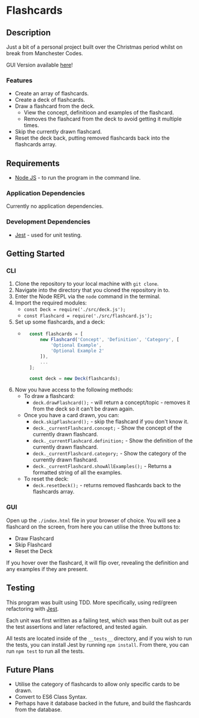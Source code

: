# Flashcards

## Description
Just a bit of a personal project built over the Christmas period whilst on break from Manchester Codes.

GUI Version available [here](https://invertostew.github.io/flashcards/)!

### Features
* Create an array of flashcards.
* Create a deck of flashcards.
* Draw a flashcard from the deck.
    * View the concept, definitioon and examples of the flashcard.
    * Removes the flashcard from the deck to avoid getting it multiple times.
* Skip the currently drawn flashcard.
* Reset the deck back, putting removed flashcards back into the flashcards array.

## Requirements
* [Node JS](https://nodejs.org/en/) - to run the program in the command line.

### Application Dependencies
Currently no application dependencies.

### Development Dependencies
* [Jest](https://jestjs.io/) - used for unit testing.

## Getting Started
### CLI
1. Clone the repository to your local machine with `git clone`.
2. Navigate into the directory that you cloned the repository in to.
3. Enter the Node REPL via the `node` command in the terminal.
4. Import the required modules:
    * `const Deck = require('./src/deck.js');`
    * `const Flashcard = require('./src/flashcard.js');`
5. Set up some flashcards, and a deck:
    * ```javascript
        const flashcards = [
            new Flashcard('Concept', 'Definition', 'Category', [
                'Optional Example',
                'Optional Example 2'
            ]),
            ...
        ];

        const deck = new Deck(flashcards);
      ```
6. Now you have access to the following methods:
    * To draw a flashcard:
        * `deck.drawFlashcard();` - will return a concept/topic - removes it from the deck so it can't be drawn again.
    * Once you have a card drawn, you can:
        * `deck.skipFlashcard();` - skip the flashcard if you don't know it.
        * `deck._currentFlashcard.concept;` - Show the concept of the currently drawn flashcard.
        * `deck._currentFlashcard.definition;` - Show the definition of the currently drawn flashcard.
        * `deck._currentFlashcard.category;` - Show the category of the currently drawn flashcard.
        * `deck._currentFlashcard.showAllExamples();` - Returns a formatted string of all the examples.
    * To reset the deck:
        * `deck.resetDeck();` - returns removed flashcards back to the flashcards array.

### GUI
Open up the `./index.html` file in your browser of choice. You will see a flashcard on the screen, from here you can utilise the three buttons to:

* Draw Flashcard
* Skip Flashcard
* Reset the Deck

If you hover over the flashcard, it will flip over, revealing the definition and any examples if they are present.

## Testing
This program was built using TDD. More specifically, using red/green refactoring with [Jest](https://jestjs.io/).

Each unit was first written as a failing test, which was then built out as per the test assertions and later refactored, and tested again.

All tests are located inside of the `__tests__` directory, and if you wish to run the tests, you can install Jest by running `npm install`. From there, you can run `npm test` to run all the tests.

## Future Plans
* Utilise the category of flashcards to allow only specific cards to be drawn.
* Convert to ES6 Class Syntax.
* Perhaps have it database backed in the future, and build the flashcards from the database.
